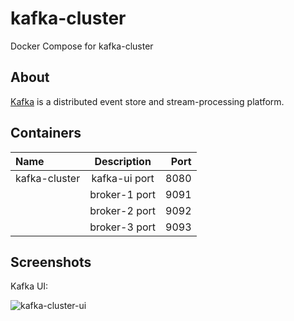 # kafka-cluster

Docker Compose for kafka-cluster

## About

[Kafka](https://kafka.apache.org/) is a distributed event store and stream-processing platform.

## Containers

| Name              | Description                | Port  |
| :---------------- | :------------------------: | ----: |
| kafka-cluster     | kafka-ui port              | 8080  |
|                   | broker-1 port              | 9091  |
|                   | broker-2 port              | 9092  |
|                   | broker-3 port              | 9093  |

## Screenshots

Kafka UI:

![kafka-cluster-ui](https://github.com/user-attachments/assets/b02dc2c5-47e9-4327-899e-f796b61556f2)



